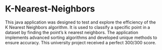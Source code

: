 # K-Nearest-Neighbors
This java application was designed to test and explore the efficiency of the K Nearest Neighbors algorithm. It is used to classify a specific point in a dataset by finding the point’s k nearest neighbors. 
The application	implements advanced sorting algorithms and developed unique methods to ensure accuracy. This university project received a perfect 300/300 score.
